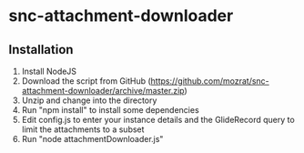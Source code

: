 # snc-attachment-downloader


## Installation

1. Install NodeJS
2. Download the script from GitHub (https://github.com/mozrat/snc-attachment-downloader/archive/master.zip)
3. Unzip and change into the directory
4. Run "npm install" to install some dependencies
5. Edit config.js to enter your instance details and the GlideRecord query to limit the attachments to a subset
6. Run "node attachmentDownloader.js" 
